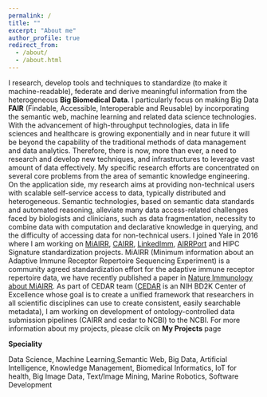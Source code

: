 ```yaml
---
permalink: /
title: ""
excerpt: "About me"
author_profile: true
redirect_from: 
  - /about/
  - /about.html
---
```


I research, develop tools and techniques to standardize (to make it machine-readable), federate and derive meaningful information from the heterogeneous **Big Biomedical Data**. I particularly focus on making Big Data **FAIR** (Findable, Accessible, Interoperable and Reusable) by incorporating the semantic web, machine learning and related data science technologies. With the advancement of high-throughput technologies, data in life sciences and healthcare is growing exponentially and in near future it will be beyond the capability of the traditional methods of data management and data analytics. Therefore, there is now, more than ever, a need to research and develop new techniques, and infrastructures to leverage vast amount of data effectively. My specific research efforts are concentrated on several core problems from the area of semantic knowledge engineering. On the application side, my research aims at providing non-technical users with scalable self-service access to data, typically distributed and heterogeneous. Semantic technologies, based on semantic data standards and automated reasoning, alleviate many data access-related challenges faced by biologists and clinicians, such as data fragmentation, necessity to combine data with computation and declarative knowledge in querying, and the difficulty of accessing data for non-technical users. I joined Yale in 2016 where I am working on  [MiAIRR](https://github.com/airr-community/airr-standards),  [CAIRR](https://www.youtube.com/watch?v=Db5WqHUgpOI),  [LinkedImm](http://linkedimm.org/),  [AIRRPort](http://airrport.org/)  and HIPC Signature standardization projects. MiAIRR (Minimum information about an Adaptive Immune Receptor Repertoire Sequencing Experiment) is a community agreed standardization effort for the adaptive immune receptor repertoire data, we have recently published a paper in  [Nature Immunology about MiAIRR](http://rdcu.be/E7sS). As part of CEDAR team ([CEDAR](https://metadatacenter.org/)  is an NIH BD2K Center of Excellence whose goal is to create a unified framework that researchers in all scientific disciplines can use to create consistent, easily searchable metadata), I am working on development of ontology-controlled data submission pipelines (CAIRR and cedar to NCBI) to the NCBI. For more information about my projects, please clcik on **My Projects** page

**Speciality**

Data Science, Machine Learning,Semantic Web, Big Data, Artificial Intelligence, Knowledge Management, Biomedical Informatics, IoT for health, Big Image Data, Text/Image Mining, Marine Robotics, Software Development